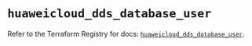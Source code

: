 # `huaweicloud_dds_database_user`

Refer to the Terraform Registry for docs: [`huaweicloud_dds_database_user`](https://registry.terraform.io/providers/huaweicloud/huaweicloud/1.71.1/docs/resources/dds_database_user).
